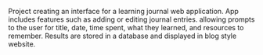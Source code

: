 Project creating an interface for a learning journal web application. App includes features such as adding or editing journal entries. allowing prompts to the user for title, date, time spent, what they learned, and resources to remember. Results are stored in a database and displayed in blog style website.
